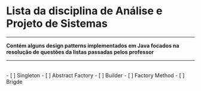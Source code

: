 <h1>Lista da disciplina de Análise e Projeto de Sistemas</h1>
<hr>
<strong>Contém alguns design patterns implementados em Java focados na resolução de questões da listas passadas pelos professor</strong>
<hr>
<br>
- [ ]  Singleton
- [ ]  Abstract Factory
- [ ]  Builder
- [ ]  Factory Method
- [ ]  Brigde
